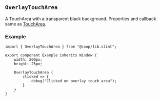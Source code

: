 <!--
SPDX-FileCopyrightText: 2023 Florian Blasius <co_sl@tutanota.com>
SPDX-License-Identifier: MIT
-->

## `OverlayTouchArea`

A TouchArea with a transparent black background. Properties and callback same as [TouchArea](https://slint.dev/releases/1.2.2/docs/slint/src/language/builtins/elements#toucharea).

### Example

```slint
import { OverlayTouchArea } from "@coop/lib.slint";

export component Example inherits Window {
    width: 200px;
    height: 25px;

    OverlayTouchArea {
        clicked => {
            debug("Clicked on overlay touch area");
        }
    }
}
```